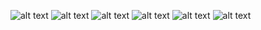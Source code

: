 ![alt text](https://github.com/CornellDataScience/Continuous-Impurity/blob/master/Expected%20GINI%20Readme%20PNGs/Expected_GINI_Github_Readme%20(2)-1.png?raw=true)
![alt text](https://github.com/CornellDataScience/Continuous-Impurity/blob/master/Expected%20GINI%20Readme%20PNGs/Expected_GINI_Github_Readme%20(2)-2.png?raw=true)
![alt text](https://github.com/CornellDataScience/Continuous-Impurity/blob/master/Expected%20GINI%20Readme%20PNGs/Expected_GINI_Github_Readme%20(2)-3.png?raw=true)
![alt text](https://github.com/CornellDataScience/Continuous-Impurity/blob/master/Expected%20GINI%20Readme%20PNGs/Expected_GINI_Github_Readme%20(2)-4.png?raw=true)
![alt text](https://github.com/CornellDataScience/Continuous-Impurity/blob/master/Expected%20GINI%20Readme%20PNGs/Expected_GINI_Github_Readme%20(2)-5.png?raw=true)
![alt text](https://github.com/CornellDataScience/Continuous-Impurity/blob/master/Expected%20GINI%20Readme%20PNGs/Expected_GINI_Github_Readme%20(2)-6.png?raw=true)
